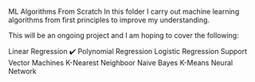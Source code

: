 ML Algorithms From Scratch
In this folder I carry out machine learning algorithms from first principles to improve my understanding.

This will be an ongoing project and I am hoping to cover the following:

Linear Regression ✔️
Polynomial Regression
Logistic Regression 
Support Vector Machines 
K-Nearest Neighboor 
Naive Bayes
K-Means
Neural Network 
